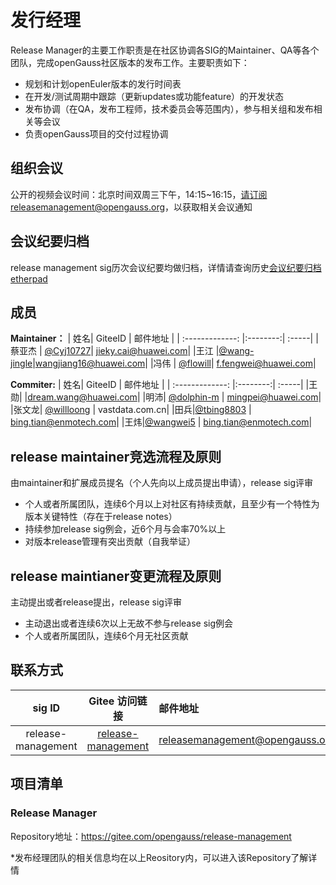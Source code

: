 # 发行经理

Release Manager的主要工作职责是在社区协调各SIG的Maintainer、QA等各个团队，完成openGauss社区版本的发布工作。主要职责如下：

- 规划和计划openEuler版本的发行时间表
- 在开发/测试周期中跟踪（更新updates或功能feature）的开发状态
- 发布协调（在QA，发布工程师，技术委员会等范围内），参与相关组和发布相关等会议
- 负责openGauss项目的交付过程协调



## 组织会议

公开的视频会议时间：北京时间双周三下午，14:15~16:15，请订阅releasemanagement@opengauss.org，以获取相关会议通知

## 会议纪要归档
release management sig历次会议纪要均做归档，详情请查询历史[会议纪要归档etherpad](https://etherpad.opengauss.org/p/ReleaseManagement-meetings)

## 成员
**Maintainer：**
| 姓名| GiteeID           | 邮件地址  |
| :-------------: |:--------:| :-----|
|蔡亚杰 | [@Cyj10727](https://gitee.com/Cyj10727)| jieky.cai@huawei.com|
|王江 |[@wang-jingle](https://gitee.com/wang-jingle)|wangjiang16@huawei.com|
|冯伟  | [@flowill](https://gitee.com/flowill)|  f.fengwei@huawei.com|

**Commiter:**
| 姓名| GiteeID           | 邮件地址  |
| :-------------: |:--------:| :-----|
|王勋| |dream.wang@huawei.com|
|明沛| [@dolphin-m](https://gitee.com/dolphin-m) | mingpei@huawei.com|
|张文龙| [@willloong](https://gitee.com/willloong) | vastdata.com.cn|
|田兵|[@tbing8803](https://gitee.com/tbing8803) | bing.tian@enmotech.com|
|王炜|[@wangwei5](https://gitee.com/wangwei5) | bing.tian@enmotech.com|


## release maintainer竞选流程及原则
由maintainer和扩展成员提名（个人先向以上成员提出申请），release sig评审
- 个人或者所属团队，连续6个月以上对社区有持续贡献，且至少有一个特性为版本关键特性（存在于release notes）
- 持续参加release sig例会，近6个月与会率70%以上
- 对版本release管理有突出贡献（自我举证）

## release maintianer变更流程及原则
主动提出或者release提出，release sig评审
- 主动退出或者连续6次以上无故不参与release sig例会
- 个人或者所属团队，连续6个月无社区贡献


## 联系方式
| sig ID| Gitee 访问链接           | 邮件地址  |
| :-------------: |:--------:| :-----|
|release-management|[release-management](https://gitee.com/opengauss/release-management/)|releasemanagement@opengauss.org|



## 项目清单

### Release Manager

Repository地址：https://gitee.com/opengauss/release-management

*发布经理团队的相关信息均在以上Reository内，可以进入该Repository了解详情
